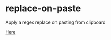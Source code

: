 # replace-on-paste
Apply a regex replace on pasting from clipboard


<a href="http://mrp.github.io/replace-on-paste/index.html">Here</a>